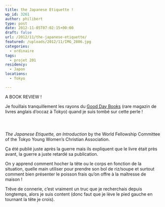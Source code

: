 ```yaml
---
title: the Japanese Etiquette !
wp_id: 3261
author: philibert
type: post
date: 2012-11-05T07:02:15+00:00
draft: false
url: /2012/11/the-japanese-etiquette/
featured: /uploads/2012/11/IMG_2806.jpg
categories:
  - ordinaire
tags:
  - projet 201
residency:
  - Japon
locations:
  - Tokyo

---
```

A BOOK REVIEW !

Je fouillais tranquillement les rayons du [Good Day Books][1] (rare magazin de livres anglais d&rsquo;occaz à Tokyo) quand je suis tombé sur cette perle&nbsp;!

<div class="gallery-container">
  <div class="gallery">
    <figure class="image-frame portrait"> <img src="/uploads/2012/11/IMG_2806-650x870.jpg" alt="" /> </figure> <figure class="image-frame landscape"> <img src="/uploads/2012/11/IMG_2809-650x485.jpg" alt="" /> </figure> <figure class="image-frame landscape"> <img src="/uploads/2012/11/IMG_2807-650x485.jpg" alt="" /> </figure>
  </div>
</div>

_The Japanese Etiquette, an Introduction_ by the World Fellowship Committee of the Tokyo Young Women&rsquo;s Christian Association.

Ça été publié juste après la guerre mais ils expliquent que le livre était près avant, la guerre a juste retardé sa publication.

On y apprend comment hocher la tête ou le corps en fonction de la situation, quelle main utiliser pour prendre son bol de riz/soupe et surtout comment bien présenter le poisson frais qu&rsquo;on offre à la maîtresse de maison&nbsp;!

Trêve de connerie, c&rsquo;est vraiment un truc que je recherchais depuis longtemps, alors je suis content (donc faut que je lève le pied gauche en tournant la tête je crois).

 [1]: http://www.gooddaybooks.com/